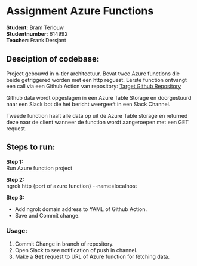 # Assignment Azure Functions

**Student:**        Bram Terlouw    <br/>
**Studentnumber:**  614992          <br/>
**Teacher:**        Frank Dersjant

## Desciption of codebase: <br/>
Project gebouwd in n-tier architectuur. Bevat twee Azure functions die beide getriggered worden met een http reguest. Eerste function ontvangt een call via een Github Action van repository: [Target Github Repository](https://github.com/BramTerlouw/Github-Webhook)

Github data wordt opgeslagen in een Azure Table Storage en doorgestuurd naar een Slack bot die het bericht weergeeft in een Slack Channel.

Tweede function haalt alle data op uit de Azure Table storage en returned deze naar de client wanneer de function wordt aangeroepen met een GET request.

## Steps to run:

**Step 1:** <br/>
Run Azure function project

**Step 2:** <br/>
ngrok http {port of azure function} --name=localhost

**Step 3:** <br/>
- Add ngrok domain address to YAML of Github Action.
- Save and Commit change.

### Usage:
1. Commit Change in branch of repository.<br/>
2. Open Slack to see notification of push in channel.
3. Make a **Get** request to URL of Azure function for fetching data.